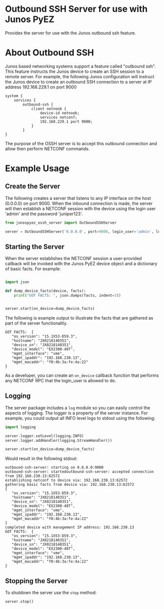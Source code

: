# Outbound SSH Server for use with Junos PyEZ

Provides the server for use with the Junos outbound ssh feature.

# About Outbound SSH

Junos based networking systems support a feature called "outbound ssh".  This feature instructs
the Junos device to create an SSH session to a remote server.  For example, the following Junos
configuration will instruct the Junos device to create an outbound SSH connection to a server
at IP address 192.168.229.1 on port 9000

````
system {
    services {
        outbound-ssh {
            client netnoob {
                device-id netnoob;
                services netconf;
                192.168.229.1 port 9000;
            }
        }
}
````

The purpose of the OSSH server is to accept this outbound connection and allow then perform
NETCONF commands.

# Example Usage

## Create the Server

The following creates a server that listens to any IP interface on the host (0.0.0.0) on port 9000.
When the inbound connection is made, the server will then establish a NETCONF session with the
device using the login user 'admin' and the password 'juniper123'.  

````python
from junospyez_ossh_server import OutboundSSHServer

server = OutboundSSHServer('0.0.0.0', port=9000, login_user='admin', login_password='juniper123')
````

## Starting the Server

When the server establishes the NETCONF session a user-provided callback will be invoked with
the Junos PyEZ device object and a dictionary of basic facts.  For example:

````python

import json

def dump_device_facts(device, facts):
    print("GOT FACTS: ", json.dumps(facts, indent=3))


server.start(on_device=dump_device_facts)
````

The following is example output to illustrate the facts that are gathered as part of the server
functionality.

```text
GOT FACTS:  {
   "os_version": "15.1X53-D59.3",
   "hostname": "JX0218140351",
   "device_sn": "JX0218140351",
   "device_model": "EX2300-48T",
   "mgmt_interface": "vme",
   "mgmt_ipaddr": "192.168.230.13",
   "mgmt_macaddr": "f0:4b:3a:fe:4a:22"
}
```

As a developer, you can create an `on_device` callback function that performs any NETCONF RPC that
the login_user is allowed to do.

## Logging

The server package includes a `log` module so you can easily control the aspects of logging.  The
logger is a property of the server instance.  For example, you could output all INFO level
logs to stdout using the following:

```python
import logging

server.logger.setLevel(logging.INFO)
server.logger.addHandler(logging.StreamHandler())

server.start(on_device=dump_device_facts)
```

Would result in the following stdout:

```text
outbound-ssh-server: starting on 0.0.0.0:9000
outbound-ssh-server: startedoutbound-ssh-server: accepted connection from 192.168.230.13:62572
establishing netconf to device via: 192.168.230.13:62572
gathering basic facts from device via: 192.168.230.13:62572
{
   "os_version": "15.1X53-D59.3",
   "hostname": "JX0218140351",
   "device_sn": "JX0218140351",
   "device_model": "EX2300-48T",
   "mgmt_interface": "vme",
   "mgmt_ipaddr": "192.168.230.13",
   "mgmt_macaddr": "f0:4b:3a:fe:4a:22"
}
completed device with management IP address: 192.168.230.13
GOT FACTS:  {
   "os_version": "15.1X53-D59.3",
   "hostname": "JX0218140351",
   "device_sn": "JX0218140351",
   "device_model": "EX2300-48T",
   "mgmt_interface": "vme",
   "mgmt_ipaddr": "192.168.230.13",
   "mgmt_macaddr": "f0:4b:3a:fe:4a:22"
}
```

## Stopping the Server

To shutdown the server use the `stop` method:

````python
server.stop()
````


